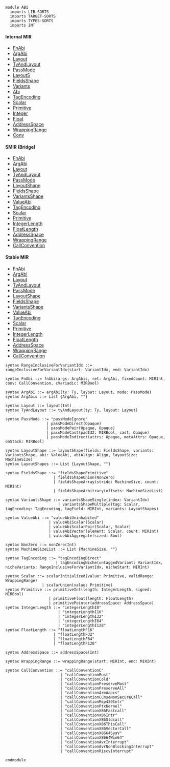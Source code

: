 ```k
module ABI
  imports LIB-SORTS
  imports TARGET-SORTS
  imports TYPES-SORTS
  imports INT
```

#### Internal MIR
- [FnAbi](https://github.com/runtimeverification/rust/blob/9131ddf5faba14fab225a7bf8ef5ee5dafe12e3b/compiler/rustc_target/src/abi/call/mod.rs#L786-L815)
- [ArgAbi](https://github.com/runtimeverification/rust/blob/9131ddf5faba14fab225a7bf8ef5ee5dafe12e3b/compiler/rustc_target/src/abi/call/mod.rs#L569-L575)
- [Layout](https://github.com/runtimeverification/rust/blob/9131ddf5faba14fab225a7bf8ef5ee5dafe12e3b/compiler/rustc_target/src/abi/mod.rs#L71-L73)
- [TyAndLayout](https://github.com/runtimeverification/rust/blob/9131ddf5faba14fab225a7bf8ef5ee5dafe12e3b/compiler/rustc_target/src/abi/mod.rs#L133-L144)
- [PassMode](https://github.com/runtimeverification/rust/blob/9131ddf5faba14fab225a7bf8ef5ee5dafe12e3b/compiler/rustc_target/src/abi/call/mod.rs#L34-L70)
- [LayoutS](https://github.com/runtimeverification/rust/blob/85f90a461262f7ca37a6e629933d455fa9c3ee48/compiler/rustc_abi/src/lib.rs#L1553-L1594)
- [FieldsShape](https://github.com/runtimeverification/rust/blob/85f90a461262f7ca37a6e629933d455fa9c3ee48/compiler/rustc_abi/src/lib.rs#L1162-L1204)
- [Variants](https://github.com/runtimeverification/rust/blob/85f90a461262f7ca37a6e629933d455fa9c3ee48/compiler/rustc_abi/src/lib.rs#L1421-L1440)
- [Abi](https://github.com/runtimeverification/rust/blob/85f90a461262f7ca37a6e629933d455fa9c3ee48/compiler/rustc_abi/src/lib.rs#L1297-L1313)
- [TagEncoding](https://github.com/runtimeverification/rust/blob/85f90a461262f7ca37a6e629933d455fa9c3ee48/compiler/rustc_abi/src/lib.rs#L1442-L1465)
- [Scalar](https://github.com/runtimeverification/rust/blob/85f90a461262f7ca37a6e629933d455fa9c3ee48/compiler/rustc_abi/src/lib.rs#L1068-L1088)
- [Primitive](https://github.com/runtimeverification/rust/blob/85f90a461262f7ca37a6e629933d455fa9c3ee48/compiler/rustc_abi/src/lib.rs#L957-L971)
- [Integer](https://github.com/runtimeverification/rust/blob/85f90a461262f7ca37a6e629933d455fa9c3ee48/compiler/rustc_abi/src/lib.rs#L797-L806)
- [Float](https://github.com/runtimeverification/rust/blob/85f90a461262f7ca37a6e629933d455fa9c3ee48/compiler/rustc_abi/src/lib.rs#L922-L930)
- [AddressSpace](https://github.com/runtimeverification/rust/blob/85f90a461262f7ca37a6e629933d455fa9c3ee48/compiler/rustc_abi/src/lib.rs#L1285-L1290)
- [WrappingRange](https://github.com/runtimeverification/rust/blob/85f90a461262f7ca37a6e629933d455fa9c3ee48/compiler/rustc_abi/src/lib.rs#L1003-L1017)
- [Conv](https://github.com/runtimeverification/rust/blob/85f90a461262f7ca37a6e629933d455fa9c3ee48/compiler/rustc_target/src/abi/call/mod.rs#L730-L762)

#### SMIR (Bridge)
- [FnAbi](https://github.com/runtimeverification/rust/blob/9131ddf5faba14fab225a7bf8ef5ee5dafe12e3b/compiler/rustc_smir/src/rustc_smir/convert/abi.rs#L67-L81)
- [ArgAbi](https://github.com/runtimeverification/rust/blob/9131ddf5faba14fab225a7bf8ef5ee5dafe12e3b/compiler/rustc_smir/src/rustc_smir/convert/abi.rs#L83-L93)
- [Layout](https://github.com/runtimeverification/rust/blob/9131ddf5faba14fab225a7bf8ef5ee5dafe12e3b/compiler/rustc_smir/src/rustc_smir/convert/abi.rs#L43-L49)
- [TyAndLayout](https://github.com/runtimeverification/rust/blob/9131ddf5faba14fab225a7bf8ef5ee5dafe12e3b/compiler/rustc_smir/src/rustc_smir/convert/abi.rs#L35-L41)
- [PassMode](https://github.com/runtimeverification/rust/blob/9131ddf5faba14fab225a7bf8ef5ee5dafe12e3b/compiler/rustc_smir/src/rustc_smir/convert/abi.rs#L123-L145)
- [LayoutShape](https://github.com/runtimeverification/rust/blob/9131ddf5faba14fab225a7bf8ef5ee5dafe12e3b/compiler/rustc_smir/src/rustc_smir/convert/abi.rs#L51-L65)
- [FieldsShape](https://github.com/runtimeverification/rust/blob/9131ddf5faba14fab225a7bf8ef5ee5dafe12e3b/compiler/rustc_smir/src/rustc_smir/convert/abi.rs#L147-L162)
- [VariantsShape](https://github.com/runtimeverification/rust/blob/9131ddf5faba14fab225a7bf8ef5ee5dafe12e3b/compiler/rustc_smir/src/rustc_smir/convert/abi.rs#L164-L184)
- [ValueAbi](https://github.com/runtimeverification/rust/blob/9131ddf5faba14fab225a7bf8ef5ee5dafe12e3b/compiler/rustc_smir/src/rustc_smir/convert/abi.rs#L203-L219)
- [TagEncoding](https://github.com/runtimeverification/rust/blob/9131ddf5faba14fab225a7bf8ef5ee5dafe12e3b/compiler/rustc_smir/src/rustc_smir/convert/abi.rs#L186-L201)
- [Scalar](https://github.com/runtimeverification/rust/blob/9131ddf5faba14fab225a7bf8ef5ee5dafe12e3b/compiler/rustc_smir/src/rustc_smir/convert/abi.rs#L237-L249)
- [Primitive](https://github.com/runtimeverification/rust/blob/9131ddf5faba14fab225a7bf8ef5ee5dafe12e3b/compiler/rustc_smir/src/rustc_smir/convert/abi.rs#L251-L265)
- [IntegerLength](https://github.com/runtimeverification/rust/blob/9131ddf5faba14fab225a7bf8ef5ee5dafe12e3b/compiler/rustc_smir/src/rustc_smir/convert/abi.rs#L275-L287)
- [FloatLength](https://github.com/runtimeverification/rust/blob/9131ddf5faba14fab225a7bf8ef5ee5dafe12e3b/compiler/rustc_smir/src/rustc_smir/convert/abi.rs#L289-L300)
- [AddressSpace](https://github.com/runtimeverification/rust/blob/9131ddf5faba14fab225a7bf8ef5ee5dafe12e3b/compiler/rustc_smir/src/rustc_smir/convert/abi.rs#L267-L273)
- [WrappingRange](https://github.com/runtimeverification/rust/blob/9131ddf5faba14fab225a7bf8ef5ee5dafe12e3b/compiler/rustc_smir/src/rustc_smir/convert/abi.rs#L302-L308)
- [CallConvention](https://github.com/runtimeverification/rust/blob/9131ddf5faba14fab225a7bf8ef5ee5dafe12e3b/compiler/rustc_smir/src/rustc_smir/convert/abi.rs#L95-L121)

#### Stable MIR
- [FnAbi](https://github.com/runtimeverification/rust/blob/9131ddf5faba14fab225a7bf8ef5ee5dafe12e3b/compiler/stable_mir/src/abi.rs#L13-L32)
- [ArgAbi](https://github.com/runtimeverification/rust/blob/9131ddf5faba14fab225a7bf8ef5ee5dafe12e3b/compiler/stable_mir/src/abi.rs#L34-L40)
- [Layout](https://github.com/runtimeverification/rust/blob/9131ddf5faba14fab225a7bf8ef5ee5dafe12e3b/compiler/stable_mir/src/abi.rs#L112-L113)
- [TyAndLayout](https://github.com/runtimeverification/rust/blob/9131ddf5faba14fab225a7bf8ef5ee5dafe12e3b/compiler/stable_mir/src/abi.rs#L64-L68)
- [PassMode](https://github.com/runtimeverification/rust/blob/9131ddf5faba14fab225a7bf8ef5ee5dafe12e3b/compiler/stable_mir/src/abi.rs#L42-L61)
- [LayoutShape](https://github.com/runtimeverification/rust/blob/9131ddf5faba14fab225a7bf8ef5ee5dafe12e3b/compiler/stable_mir/src/abi.rs#L70-L92)
- [FieldsShape](https://github.com/runtimeverification/rust/blob/9131ddf5faba14fab225a7bf8ef5ee5dafe12e3b/compiler/stable_mir/src/abi.rs#L130-L156)
- [VariantsShape](https://github.com/runtimeverification/rust/blob/9131ddf5faba14fab225a7bf8ef5ee5dafe12e3b/compiler/stable_mir/src/abi.rs#L181-L198)
- [ValueAbi](https://github.com/runtimeverification/rust/blob/9131ddf5faba14fab225a7bf8ef5ee5dafe12e3b/compiler/stable_mir/src/abi.rs#L223-L238)
- [TagEncoding](https://github.com/runtimeverification/rust/blob/9131ddf5faba14fab225a7bf8ef5ee5dafe12e3b/compiler/stable_mir/src/abi.rs#L200-L221)
- [Scalar](https://github.com/runtimeverification/rust/blob/9131ddf5faba14fab225a7bf8ef5ee5dafe12e3b/compiler/stable_mir/src/abi.rs#L253-L270)
- [Primitive](https://github.com/runtimeverification/rust/blob/9131ddf5faba14fab225a7bf8ef5ee5dafe12e3b/compiler/stable_mir/src/abi.rs#L283-L301)
- [IntegerLength](https://github.com/runtimeverification/rust/blob/9131ddf5faba14fab225a7bf8ef5ee5dafe12e3b/compiler/stable_mir/src/abi.rs#L313-L321)
- [FloatLength](https://github.com/runtimeverification/rust/blob/9131ddf5faba14fab225a7bf8ef5ee5dafe12e3b/compiler/stable_mir/src/abi.rs#L323-L330)
- [AddressSpace](https://github.com/runtimeverification/rust/blob/9131ddf5faba14fab225a7bf8ef5ee5dafe12e3b/compiler/stable_mir/src/abi.rs#L355-L359)
- [WrappingRange](https://github.com/runtimeverification/rust/blob/9131ddf5faba14fab225a7bf8ef5ee5dafe12e3b/compiler/stable_mir/src/abi.rs#L366-L377)
- [CallConvention](https://github.com/runtimeverification/rust/blob/9131ddf5faba14fab225a7bf8ef5ee5dafe12e3b/compiler/stable_mir/src/abi.rs#L423-L454)

```k
syntax RangeInclusiveForVariantIdx ::= rangeInclusiveForVariantIdx(start: VariantIdx, end: VariantIdx)

syntax FnAbi ::= fnAbi(args: ArgAbis, ret: ArgAbi, fixedCount: MIRInt, conv: CallConvention, cVariadic: MIRBool)

syntax ArgAbi ::= argAbi(ty: Ty, layout: Layout, mode: PassMode)
syntax ArgAbis ::= List {ArgAbi, ""}

syntax Layout ::= layout(Int)
syntax TyAndLayout ::= tyAndLayout(ty: Ty, layout: Layout)

syntax PassMode ::= "passModeIgnore"
                  | passModeDirect(Opaque)
                  | passModePair(Opaque, Opaque)
                  | passModeCast(padI32: MIRBool, cast: Opaque)
                  | passModeIndirect(attrs: Opaque, metaAttrs: Opaque, onStack: MIRBool)

syntax LayoutShape ::= layoutShape(fields: FieldsShape, variants: VariantsShape, abi: ValueAbi, abiAlign: Align, layoutSize: MachineSize)
syntax LayoutShapes ::= List {LayoutShape, ""}

syntax FieldsShape ::= "fieldsShapePrimitive"
                     | fieldsShapeUnion(NonZero)
                     | fieldsShapeArray(stride: MachineSize, count: MIRInt)
                     | fieldsShapeArbitrary(offsets: MachineSizeList)

syntax VariantsShape ::= variantsShapeSingle(index: VariantIdx)
                       | variantsShapeMultiple(tag: Scalar, tagEncoding: TagEncoding, tagField: MIRInt, variants: LayoutShapes)

syntax ValueAbi ::= "valueAbiUninhabited"
                   | valueAbiScalar(Scalar)
                   | valueAbiScalarPair(Scalar, Scalar)
                   | valueAbiVector(element: Scalar, count: MIRInt)
                   | valueAbiAggregate(sized: Bool)

syntax NonZero ::= nonZero(Int)
syntax MachineSizeList ::= List {MachineSize, ""}

syntax TagEncoding ::= "tagEncodingDirect"
                      | tagEncodingNiche(untaggedVariant: VariantIdx, nicheVariants: RangeInclusiveForVariantIdx, nicheStart: MIRInt)

syntax Scalar ::= scalarInitialized(value: Primitive, validRange: WrappingRange)
                | scalarUnion(value: Primitive)
syntax Primitive ::= primitiveInt(length: IntegerLength, signed: MIRBool)
                   | primitiveFloat(length: FloatLength)
                   | primitivePointer(addressSpace: AddressSpace)
syntax IntegerLength ::= "integerLengthI8"
                       | "integerLengthI16"
                       | "integerLengthI32"
                       | "integerLengthI64"
                       | "integerLengthI128"
syntax FloatLength ::= "floatLengthF16"
                     | "floatLengthF32"
                     | "floatLengthF64"
                     | "floatLengthF128"

syntax AddressSpace ::= addressSpace(Int)

syntax WrappingRange ::= wrappingRange(start: MIRInt, end: MIRInt)

syntax CallConvention ::= "callConventionC"
                        | "callConventionRust"
                        | "callConventionCold"
                        | "callConventionPreserveMost"
                        | "callConventionPreserveAll"
                        | "callConventionArmAapcs"
                        | "callConventionCCmseNonSecureCall"
                        | "callConventionMsp430Intr"
                        | "callConventionPtxKernel"
                        | "callConventionX86Fastcall"
                        | "callConventionX86Intr"
                        | "callConventionX86Stdcall"
                        | "callConventionX86ThisCall"
                        | "callConventionX86VectorCall"
                        | "callConventionX8664SysV"
                        | "callConventionX8664Win64"
                        | "callConventionAvrInterrupt"
                        | "callConventionAvrNonBlockingInterrupt"
                        | "callConventionRiscvInterrupt"

endmodule
```